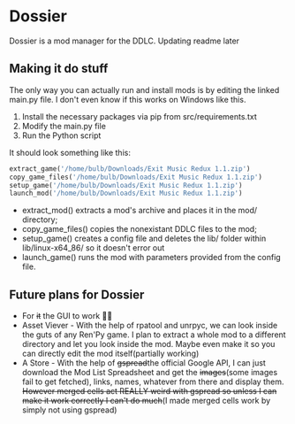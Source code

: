 # Dossier
Dossier is a mod manager for the DDLC. Updating readme later

## Making it do stuff

The only way you can actually run and install mods is by editing the linked main.py file. I don't even know if this works on Windows like this.

1. Install the necessary packages via pip from src/requirements.txt
3. Modify the main.py file
4. Run the Python script

It should look something like this:
```python 
extract_game('/home/bulb/Downloads/Exit Music Redux 1.1.zip')
copy_game_files('/home/bulb/Downloads/Exit Music Redux 1.1.zip')
setup_game('/home/bulb/Downloads/Exit Music Redux 1.1.zip')
launch_mod('/home/bulb/Downloads/Exit Music Redux 1.1.zip')
```
* extract_mod() extracts a mod's archive and places it in the mod/ directory;
* copy_game_files() copies the nonexistant DDLC files to the mod;
* setup_game() creates a config file and deletes the lib/ folder within lib/linux-x64_86/ so it doesn't error out
* launch_game() runs the mod with parameters provided from the config file.

## Future plans for Dossier
* For ~~it~~ the GUI to work 🙏🙏
* Asset Viever - With the help of rpatool and unrpyc, we can look inside the guts of any Ren'Py game. I plan to extract a whole mod to a different directory and let you look inside the mod. Maybe even make it so you can directly edit the mod itself(partially working)
* A Store - With the help of ~~gspread~~the official Google API, I can just download the Mod List Spreadsheet and get the ~~images~~(some images fail to get fetched), links, names, whatever from there and display them. ~~However merged cells act REALLY weird with gspread so unless I can make it work correctly I can't do much~~(I made merged cells work by simply not using gspread)
